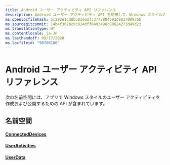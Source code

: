 ```yaml
---
title: Android ユーザー アクティビティ API リファレンス
description: Android ユーザー アクティビティ API を使用して、Windows スタイルのユーザー アクティビティを作成および発行します。
ms.openlocfilehash: 5c292e1cd0b583eadfc3777804b92d88370097bb
ms.sourcegitcommit: 14b4f362bc0c924dff6493490c80624273d49d23
ms.translationtype: HT
ms.contentlocale: ja-JP
ms.lasthandoff: 09/17/2020
ms.locfileid: "90760186"
---
```

# <a name="android-user-activities-api-reference"></a>Android ユーザー アクティビティ API リファレンス

次の名前空間には、アプリで Windows スタイルのユーザー アクティビティを作成および公開するための API が含まれています。

## <a name="namespaces"></a>名前空間

#### <a name="connecteddevices"></a>[ConnectedDevices](https://docs.microsoft.com/java/api/com.microsoft.connecteddevices)
#### <a name="useractivities"></a>[UserActivities](https://docs.microsoft.com/java/api/com.microsoft.connecteddevices.userdata.useractivities)
#### <a name="userdata"></a>[UserData](https://docs.microsoft.com/java/api/com.microsoft.connecteddevices.userdata)